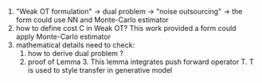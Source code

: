 1. "Weak OT formulation" $\rightarrow$ dual problem $\rightarrow$ "noise outsourcing" $\rightarrow$ the form could use NN and Monte-Carlo estimator
2. how to define cost C in Weak OT? This work provided a form could apply Monte-Carlo estimator
3. mathematical details need to check:
   1. how to derive dual problem ?
   2. proof of Lemma 3.   This lemma integrates push forward operator T. T is used to style transfer in generative model
